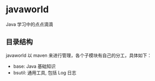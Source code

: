 # javaworld
Java 学习中的点点滴滴
## 目录结构
javaworld 以 maven 来进行管理，各个子模块有自己的分工，具体如下：
* base: Java 基础知识
* bsutil: 通用工具, 包括 Log 日志
